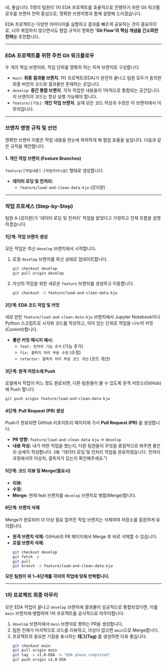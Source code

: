 네, 좋습니다. 5명의 팀원이 1차 EDA 프로젝트를 효율적으로 진행하기 위한 Git 워크플로우를 브랜치 전략 중심으로, 명확한 브랜치명과 함께 설명해 드리겠습니다.

EDA 프로젝트는 다양한 아이디어를 실험하고 결과를 빠르게 공유하는 것이 중요하므로, 너무 복잡하지 않으면서도 협업 규칙이 명확한 **'Git Flow'의 핵심 개념을 간소화한 전략**을 추천합니다.

-----

### **EDA 프로젝트를 위한 추천 Git 워크플로우**

두 개의 핵심 브랜치와, 작업 단위를 명확히 하는 피쳐 브랜치로 구성합니다.

  * `main`: **최종 결과물 브랜치**. 1차 프로젝트(EDA)가 완전히 끝나고 팀원 모두가 동의한 최종 버전의 코드와 결과물만 존재하는 곳입니다.
  * `develop`: **중간 통합 브랜치**. 각자 작업한 내용들이 1차적으로 통합되는 공간입니다. 이 브랜치의 코드는 항상 실행 가능해야 합니다.
  * `feature/{기능}`: **개인 작업 브랜치**. 실제 모든 코드 작성과 수정은 이 브랜치에서 이루어집니다.

-----

### **브랜치 명명 규칙 및 선언**

명확한 브랜치 이름은 작업 내용을 한눈에 파악하게 해 협업 효율을 높입니다. 다음과 같은 규칙을 제안합니다.

#### **1. 개인 작업 브랜치 (Feature Branches)**

`feature/[작업내용]-[작업자이니셜]` 형태로 생성합니다.

  * **데이터 로딩 및 전처리:**
      * `feature/load-and-clean-data-kjw` (강지완)
-----

### **작업 프로세스 (Step-by-Step)**

팀원 A (강지완)가 '데이터 로딩 및 전처리' 작업을 맡았다고 가정하고 전체 흐름을 설명하겠습니다.

#### **1단계: 작업 브랜치 생성**

모든 작업은 최신 `develop` 브랜치에서 시작합니다.

1.  로컬 `develop` 브랜치를 최신 상태로 업데이트합니다.
    ```bash
    git checkout develop
    git pull origin develop
    ```
2.  자신의 작업을 위한 새로운 `feature` 브랜치를 생성하고 이동합니다.
    ```bash
    git checkout -b feature/load-and-clean-data-kjw
    ```

#### **2단계: EDA 코드 작업 및 커밋**

새로 만든 `feature/load-and-clean-data-kjw` 브랜치에서 Jupyter Notebook이나 Python 스크립트로 시각화 코드를 작성하고, 의미 있는 단위로 작업을 나누어 커밋(Commit)합니다.

  * **좋은 커밋 메시지 예시:**
      * `feat: 전처리 기능 추가` (기능 추가)
      * `fix: 결측치 처리 부분 수정` (수정)
      * `refactor: 결측치 처리 부분 코드 개선` (코드 개선)

#### **3단계: 원격 저장소에 Push**

로컬에서 작업이 어느 정도 완료되면, 다른 팀원들이 볼 수 있도록 원격 저장소(GitHub)에 Push 합니다.

```bash
git push origin feature/load-and-clean-data-kjw
```

#### **4단계: Pull Request (PR) 생성**

Push가 완료되면 GitHub 리포지토리 페이지에 가서 **Pull Request (PR)** 를 생성합니다.

  * **PR 방향:** `feature/load-and-clean-data-kjw` → `develop`
  * **내용 작성:** 내가 어떤 작업을 했는지, 다른 팀원들이 무엇을 중점적으로 봐주면 좋은지 상세히 작성합니다. (예: "데이터 로딩 및 전처리 작업을 완료하였습니다. 전처리 과정에서의 이상치, 결측치가 있는지 확인해주세요.")

#### **5단계: 코드 리뷰 및 Merge**(필요시)

  * **리뷰:** 
  * **수정:** 
  * **Merge:** 현재 feat 브랜치를 `develop` 브랜치로 병합(Merge)합니다.

#### **6단계: 브랜치 삭제**

Merge가 완료되어 더 이상 필요 없어진 작업 브랜치는 삭제하여 저장소를 깔끔하게 유지합니다.

  * **원격 브랜치 삭제:** GitHub의 PR 페이지에서 Merge 후 바로 삭제할 수 있습니다.
  * **로컬 브랜치 삭제:**
    ```bash
    git checkout develop
    git fetch -p
    git pull
    git branch -d feature/load-and-clean-data-kjw
    ```

**모든 팀원이 위 1\~6단계를 각자의 작업에 맞춰 반복합니다.**

-----

### **1차 프로젝트 최종 마무리**

모든 EDA 작업이 끝나고 `develop` 브랜치에 결과물이 성공적으로 통합되었다면, 이를 `main` 브랜치에 병합하여 1차 프로젝트를 공식적으로 마무리합니다.

1.  `develop` 브랜치에서 `main` 브랜치로 향하는 PR을 생성합니다.
2.  팀원 전체가 마지막으로 코드를 리뷰하고, 이상이 없으면 `main`으로 Merge합니다.
3.  프로젝트의 중요한 기점을 표시하는 **태그(Tag)** 를 생성하면 더욱 좋습니다.
    ```bash
    git checkout main
    git pull origin main
    git tag -a v1.0-EDA -m "EDA phase completed"
    git push origin v1.0-EDA
    ```